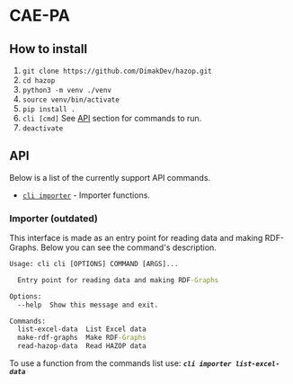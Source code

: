 # CAE-PA

## How to install
1. `git clone https://github.com/DimakDev/hazop.git`
1. `cd hazop`
1. `python3 -m venv ./venv`
1. `source venv/bin/activate`
1. `pip install .`
1. `cli [cmd]` See [API](#API) section for commands to run.
2. `deactivate`

## API
Below is a list of the currently support API commands.

* [`cli importer`](#importer) - Importer functions.

### Importer (outdated)
This interface is made as an entry point for reading data and making RDF-Graphs. Below you can see the command's description.

```cmd
Usage: cli cli [OPTIONS] COMMAND [ARGS]...

  Entry point for reading data and making RDF-Graphs

Options:
  --help  Show this message and exit.

Commands:
  list-excel-data  List Excel data
  make-rdf-graphs  Make RDF-Graphs
  read-hazop-data  Read HAZOP data
 ```

To use a function from the commands list use: ***`cli importer list-excel-data`***
